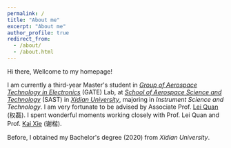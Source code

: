 ```yaml
---
permalink: /
title: "About me"
excerpt: "About me"
author_profile: true
redirect_from: 
  - /about/
  - /about.html
---
```

Hi there, Wellcome to my homepage! 

I am currently a third-year Master's student in [_Group of Aerospace Technology in Electronics_](https://web.xidian.edu.cn/kaixie/) (GATE) Lab, at [_School of Aerospace Science and Technology_](https://sast.xidian.edu.cn/) (SAST) in [_Xidian University_](https://www.xidian.edu.cn/), majoring in _Instrument Science and Technology_. I am very fortunate to be advised by Associate Prof. [Lei Quan](https://web.xidian.edu.cn/quanlei/) (权磊). I spent wonderful moments working closely with Prof. Lei Quan and Prof. [Kai Xie](https://web.xidian.edu.cn/kaixie/) (谢楷).

Before, I obtained my Bachelor's degree (2020) from _Xidian University_. 
